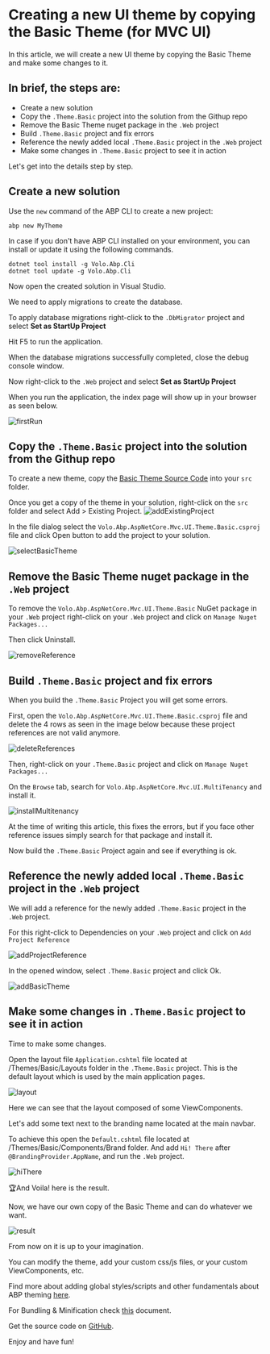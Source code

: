 # Creating a new UI theme by copying the Basic Theme (for MVC UI)

In this article, we will create a new UI theme by copying the Basic Theme and make some changes to it.

## In brief, the steps are: 
 * Create a new solution
 * Copy the `.Theme.Basic` project into the solution from the Githup repo
 * Remove the Basic Theme nuget package in the `.Web` project
 * Build `.Theme.Basic` project and fix errors
 * Reference the newly added local `.Theme.Basic` project in the `.Web` project
 * Make some changes in `.Theme.Basic` project to see it in action 

Let's get into the details step by step.

##  Create a new solution

Use the `new` command of the ABP CLI to create a new project:

````shell
abp new MyTheme
````
In case if you don't have ABP CLI installed on your environment, you can install or update it using the following commands.
````shell
dotnet tool install -g Volo.Abp.Cli
dotnet tool update -g Volo.Abp.Cli
````

Now open the created solution in Visual Studio.

We need to apply migrations to create the database. 

To apply database migrations right-click to the `.DbMigrator` project and select **Set as StartUp Project**

Hit F5 to run the application.

When the database migrations successfully completed, close the debug console window.

Now right-click to the `.Web` project and select **Set as StartUp Project**

When you run the application, the index page will show up in your browser as seen below.

 ![firstRun](images/firstRun.png)
 ##  Copy the `.Theme.Basic` project into the solution from the Githup repo
 To create a new theme, copy the [Basic Theme Source Code](https://github.com/abpframework/abp/tree/dev/framework/src/Volo.Abp.AspNetCore.Mvc.UI.Theme.Basic) into your `src` folder. 
  
  Once you get a copy of the theme in your solution, right-click on the `src` folder and select Add > Existing Project.
  ![addExistingProject](images/addExistingProject.png)
  
  In the file dialog select the `Volo.Abp.AspNetCore.Mvc.UI.Theme.Basic.csproj` file and click Open button to add the project to your solution.
  
  ![selectBasicTheme](images/selectBasicTheme.png)
  ##  Remove the Basic Theme nuget package in the `.Web` project
To remove the `Volo.Abp.AspNetCore.Mvc.UI.Theme.Basic` NuGet package in your `.Web` project right-click on your `.Web` project and click on `Manage Nuget Packages...`

Then click Uninstall.

  ![removeReference](images/removeReference.png)

  ##  Build `.Theme.Basic` project and fix errors

When you build the `.Theme.Basic` Project you will get some errors.

First, open the `Volo.Abp.AspNetCore.Mvc.UI.Theme.Basic.csproj` file and delete the 4 rows as seen in the image below
 because these project references are not valid anymore.
 
  ![deleteReferences](images/deleteReferences.png)

Then, right-click on your `.Theme.Basic` project and click on `Manage Nuget Packages...`

  On the `Browse` tab, search for `Volo.Abp.AspNetCore.Mvc.UI.MultiTenancy` and install it.
  
  ![installMultitenancy](images/installMultitenancy.png)
  
At the time of writing this article, this fixes the errors, but if you face other reference issues simply search for that package and install it.

Now build the `.Theme.Basic` Project again and see if everything is ok.

##  Reference the newly added local `.Theme.Basic` project in the `.Web` project

We will add a reference for the newly added `.Theme.Basic` project in the `.Web` project.

For this right-click to Dependencies on your `.Web` project and click on `Add Project Reference`

  ![addProjectReference](images/addProjectReference.png)
  
  In the opened window, select `.Theme.Basic` project and click Ok.
  
  ![addBasicTheme](images/addBasicTheme.png)
  
 ## Make some changes in `.Theme.Basic` project to see it in action 
  
 Time to make some changes.
 
 Open the layout file `Application.cshtml` file located at /Themes/Basic/Layouts folder in the `.Theme.Basic` project.
 This is the default layout which is used by the main application pages.
  
  ![layout](images/layout.png)
  
  Here we can see that the layout composed of some ViewComponents. 
  
  Let's add some text next to the branding name located at the main navbar.
  
To achieve this open the `Default.cshtml` file located at /Themes/Basic/Components/Brand folder. 
And add `Hi! There` after `@BrandingProvider.AppName`, and run the `.Web` project.
  
  ![hiThere](images/hiThere.png)
  
  🏆And Voila! here is the result.
  
  Now, we have our own copy of the Basic Theme and can do whatever we want.
  
  ![result](images/result.png)
  
  From now on it is up to your imagination.
  
  You can modify the theme, add your custom css/js files, or your custom ViewComponents, etc. 

Find more about adding global styles/scripts and other fundamentals about ABP theming [here](https://docs.abp.io/en/abp/latest/UI/AspNetCore/Theming).

For Bundling & Minification check [this](https://docs.abp.io/en/abp/latest/UI/AspNetCore/Bundling-Minification) document.

Get the source code on [GitHub](https://github.com/ebubekirdinc/MyTheme). 

Enjoy and have fun!
